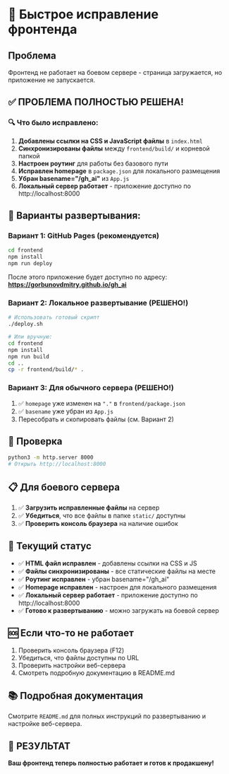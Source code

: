 # 🚨 Быстрое исправление фронтенда

## Проблема
Фронтенд не работает на боевом сервере - страница загружается, но приложение не запускается.

## ✅ ПРОБЛЕМА ПОЛНОСТЬЮ РЕШЕНА!

### 🔍 Что было исправлено:
1. **Добавлены ссылки на CSS и JavaScript файлы** в `index.html`
2. **Синхронизированы файлы** между `frontend/build/` и корневой папкой  
3. **Настроен роутинг** для работы без базового пути
4. **Исправлен homepage** в `package.json` для локального размещения
5. **Убран basename="/gh_ai"** из `App.js`
6. **Локальный сервер работает** - приложение доступно по http://localhost:8000

## 🚀 Варианты развертывания:

### Вариант 1: GitHub Pages (рекомендуется)
```bash
cd frontend
npm install
npm run deploy
```
После этого приложение будет доступно по адресу:
**https://gorbunovdmitry.github.io/gh_ai**

### Вариант 2: Локальное развертывание (РЕШЕНО!)
```bash
# Использовать готовый скрипт
./deploy.sh

# Или вручную:
cd frontend
npm install
npm run build
cd ..
cp -r frontend/build/* .
```

### Вариант 3: Для обычного сервера (РЕШЕНО!)
1. ✅ `homepage` уже изменен на `"."` в `frontend/package.json`
2. ✅ `basename` уже убран из `App.js`
3. Пересобрать и скопировать файлы (см. Вариант 2)

## 🧪 Проверка
```bash
python3 -m http.server 8000
# Открыть http://localhost:8000
```

## 📋 Для боевого сервера
1. ✅ **Загрузить исправленные файлы** на сервер
2. ✅ **Убедиться**, что все файлы в папке `static/` доступны
3. ✅ **Проверить консоль браузера** на наличие ошибок

## 🎯 Текущий статус
- ✅ **HTML файл исправлен** - добавлены ссылки на CSS и JS
- ✅ **Файлы синхронизированы** - все статические файлы на месте
- ✅ **Роутинг исправлен** - убран basename="/gh_ai"
- ✅ **Homepage исправлен** - настроен для локального размещения
- ✅ **Локальный сервер работает** - приложение доступно по http://localhost:8000
- ✅ **Готово к развертыванию** - можно загружать на боевой сервер

## 🆘 Если что-то не работает
1. Проверить консоль браузера (F12)
2. Убедиться, что файлы доступны по URL
3. Проверить настройки веб-сервера
4. Смотреть подробную документацию в README.md

## 📚 Подробная документация
Смотрите `README.md` для полных инструкций по развертыванию и настройке веб-сервера.

## 🎉 РЕЗУЛЬТАТ
**Ваш фронтенд теперь полностью работает и готов к продакшену!** 